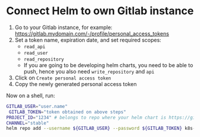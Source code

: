 # Connect Helm to own Gitlab instance

1. Go to your Gitlab instance, for example: https://gitlab.mydomain.com/-/profile/personal_access_tokens
2. Set a token name, expiration date, and set required scopes:
   - `read_api`
   - `read_user`
   - `read_repository`
   - If you are going to be developing helm charts, you need to be able to push, hence you also need `write_repository` and `api`
3. Click on `Create personal access token`
4. Copy the newly generated personal access token

Now on a shell, run:

```sh
GITLAB_USER="user.name"
 GITLAB_TOKEN="token obtained on above steps"
PROJECT_ID="1234" # belongs to repo where your helm chart is https://gitlab.mydomain.com/group_name/helm-repo-name
CHANNEL="stable"
helm repo add --username ${GITLAB_USER} --password ${GITLAB_TOKEN} k8s-helm-repo https://gitlab.mydomain.com/api/v4/projects//packages/helm/$\{CHANNEL\}
```
